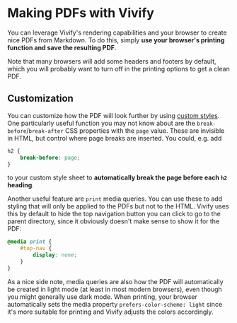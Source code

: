 # Making PDFs with Vivify

You can leverage Vivify's rendering capabilities and your browser to create
nice PDFs from Markdown. To do this, simply **use your browser's printing
function and save the resulting PDF**.

Note that many browsers will add some headers and footers by default, which you
will probably want to turn off in the printing options to get a clean PDF.

## Customization

You can customize how the PDF will look further by using [custom
styles](./customization.md). One particularly useful function you may not know
about are the `break-before`/`break-after` CSS properties with the `page`
value. These are invisible in HTML, but control where page breaks are inserted.
You could, e.g. add

```css
h2 {
    break-before: page;
}
```

to your custom style sheet to **automatically break the page before each `h2` heading**.

Another useful feature are `print` media queries. You can use these to add
styling that will only be applied to the PDFs but not to the HTML. Vivify uses
this by default to hide the top navigation button you can click to go to the
parent directory, since it obviously doesn't make sense to show it for the PDF:

```css
@media print {
    #top-nav {
        display: none;
    }
}
```

As a nice side note, media queries are also how the PDF will automatically be
created in light mode (at least in most modern browsers), even though you might
generally use dark mode. When printing, your browser automatically sets the
media property `prefers-color-scheme: light` since it's more suitable for
printing and Vivify adjusts the colors accordingly.
